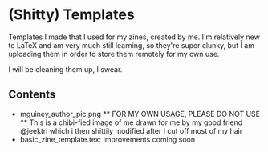 # (Shitty) Templates

Templates I made that I used for my zines, created by me. I'm relatively new to LaTeX and am very much still learning, so they're super clunky, but I am uploading them in order to store them remotely for my own use.

I will be cleaning them up, I swear.

## Contents
  * mguiney\_author\_pic.png
    ** FOR MY OWN USAGE, PLEASE DO NOT USE
    ** This is a chibi-fied image of me drawn for me by my good friend @jeektri which i then shittily modified after I cut off most of my hair
  * basic\_zine\_template.tex: Improvements coming soon

